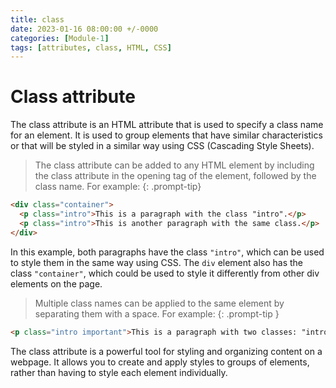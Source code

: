 ```yaml
---
title: class
date: 2023-01-16 08:00:00 +/-0000
categories: [Module-1]
tags: [attributes, class, HTML, CSS]
---
```


# Class attribute

The class attribute is an HTML attribute that is used to specify a class name for an element. It is used to group elements that have similar characteristics or that will be styled in a similar way using CSS (Cascading Style Sheets).

>The class attribute can be added to any HTML element by including the class attribute in the opening tag of the element, followed by the class name. For example:
{: .prompt-tip}

```html
<div class="container">
  <p class="intro">This is a paragraph with the class "intro".</p>
  <p class="intro">This is another paragraph with the same class.</p>
</div>
```

In this example, both paragraphs have the class `"intro"`, which can be used to style them in the same way using CSS. The `div` element also has the class `"container"`, which could be used to style it differently from other div elements on the page.

>Multiple class names can be applied to the same element by separating them with a space. For example:
{: .prompt-tip }

```html
<p class="intro important">This is a paragraph with two classes: "intro" and "important".</p>
```

The class attribute is a powerful tool for styling and organizing content on a webpage. It allows you to create and apply styles to groups of elements, rather than having to style each element individually.